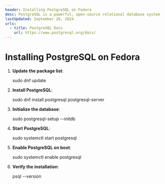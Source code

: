 ```yaml
---
header: Installing PostgreSQL on Fedora
desc: PostgreSQL is a powerful, open-source relational database system known for its extensibility, standards compliance, and support for advanced data types and complex queries.
lastUpdated: September 28, 2024
urls:
  - title: PostgreSQL Docs
    url: https://www.postgresql.org/docs/
---
```


# Installing PostgreSQL on Fedora

1. **Update the package list**:

   sudo dnf update

2. **Install PostgreSQL**:

   sudo dnf install postgresql postgresql-server

3. **Initialize the database**:

   sudo postgresql-setup --initdb

4. **Start PostgreSQL**:

   sudo systemctl start postgresql

5. **Enable PostgreSQL on boot**:

   sudo systemctl enable postgresql

6. **Verify the installation**:

   psql --version
